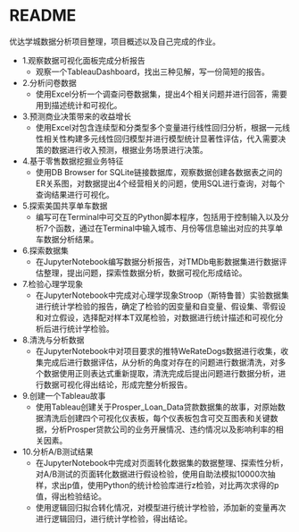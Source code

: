 # README

优达学城数据分析项目整理，项目概述以及自己完成的作业。

* 1.观察数据可视化面板完成分析报告
  * 观察一个TableauDashboard，找出三种见解，写一份简短的报告。
* 2.分析问卷数据
  * 使用Excel分析一个调查问卷数据集，提出4个相关问题并进行回答，需要用到描述统计和可视化。
* 3.预测商业决策带来的收益增长
  * 使用Excel对包含连续型和分类型多个变量进行线性回归分析，根据一元线性相关性构建多元线性回归模型并进行模型统计显著性评估，代入需要决策的数据进行收入预测，根据业务场景进行决策。
* 4.基于零售数据挖掘业务特征
  * 使用DB Browser for SQLite链接数据库，观察数据创建各数据表之间的ER关系图，对数据提出4个经营相关的问题，使用SQL进行查询，对每个查询结果进行可视化。
* 5.探索美国共享单车数据
  * 编写可在Terminal中可交互的Python脚本程序，包括用于控制输入以及分析7个函数，通过在Terminal中输入城市、月份等信息输出对应的共享单车数据分析结果。
* 6.探索数据集
  * 在JupyterNotebook编写数据分析报告，对TMDb电影数据集进行数据评估整理，提出问题，探索性数据分析，数据可视化形成结论。
* 7.检验心理学现象
  * 在JupyterNotebook中完成对心理学现象Stroop（斯特鲁普）实验数据集进行统计学检验的报告，确定了检验的因变量和自变量、假设集、零假设和对立假设，选择配对样本T双尾检验，对数据进行统计描述和可视化分析后进行统计学检验。
* 8.清洗与分析数据
  * 在JupyterNotebook中对项目要求的推特WeRateDogs数据进行收集，收集完成后进行数据评估，从分析的角度对存在的问题进行数据清洗，对多个数据使用正则表达式重新提取，清洗完成后提出问题进行数据分析，进行数据可视化得出结论，形成完整分析报告。
* 9.创建一个Tableau故事
  * 使用Tableau创建关于Prosper_Loan_Data贷款数据集的故事，对原始数据清洗后创建四个可视化仪表板，每个仪表板包含可交互图表和关键数据，分析Prosper贷款公司的业务开展情况、违约情况以及影响利率的相关因素。
* 10.分析A/B测试结果
  * 在JupyterNotebook中完成对页面转化数据集的数据整理、探索性分析，对A/B测试的页面转化数据进行假设检验，使用自助法模拟10000次抽样，求出p值，使用Python的统计检验库进行z检验，对比两次求得的p值，得出检验结论。
  * 使用逻辑回归拟合转化情况，对模型进行统计学检验，添加新的变量再次进行逻辑回归，进行统计学检验，得出结论。
